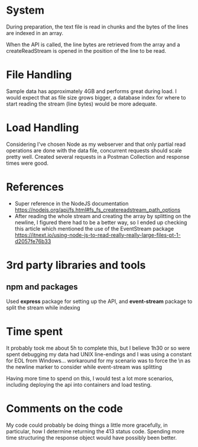 # System
During preparation, the text file is read in chunks and the bytes of the lines are indexed in an array.

When the API is called, the line bytes are retrieved from the array and a createReadStream is opened in the position of the line to be read.

# File Handling
Sample data has approximately 4GB and performs great during load. I would expect that as file size grows bigger, a database index for where to start reading the stream (line bytes) would be more adequate.

# Load Handling
Considering I've chosen Node as my webserver and that only partial read operations are done with the data file, concurrent requests should scale pretty well. Created several requests in a Postman Collection and response times were good.

# References
* Super reference in the NodeJS documentation https://nodejs.org/api/fs.html#fs_fs_createreadstream_path_options
* After reading the whole stream and creating the array by splitting on the newline, I figured there had to be a better way, so I ended up checking this article which mentioned the use of the EventStream package
https://itnext.io/using-node-js-to-read-really-really-large-files-pt-1-d2057fe76b33

# 3rd party libraries and tools
## npm and packages
Used __express__ package for setting up the API, and __event-stream__ package to split the stream while indexing

# Time spent
It probably took me about 5h to complete this, but I believe 1h30 or so were spent debugging my data had UNIX line-endings and I was using a constant for EOL from Windows... workaround for my scenario was to force the \n as the newline marker to consider while event-stream was splitting

Having more time to spend on this, I would test a lot more scenarios, including deploying the api into containers and load testing.

# Comments on the code
My code could probably be doing things a little more gracefully, in particular, how I determine returning the 413 status code. Spending more time structuring the response object would have possibly been better.